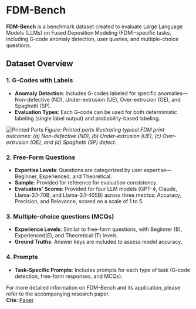 #  FDM-Bench

**FDM-Bench** is a benchmark dataset created to evaluate Large Language Models (LLMs) on Fused Deposition Modeling (FDM)-specific tasks, including G-code anomaly detection, user queries, and multiple-choice questions.

## Dataset Overview

### 1. G-Codes with Labels
- **Anomaly Detection**: Includes G-codes labeled for specific anomalies—Non-defective (ND), Under-extrusion (UE), Over-extrusion (OE), and Spaghetti (SP).
- **Evaluation Types**: Each G-code can be used for both deterministic labeling (single label output) and probability-based labeling.

![Printed Parts](Samples.png)
*Figure: Printed parts illustrating typical FDM print outcomes: (a) Non-defective (ND), (b) Under-extrusion (UE), (c) Over-extrusion (OE), and (d) Spaghetti (SP) defect.*

### 2. Free-Form Questions
- **Expertise Levels**: Questions are categorized by user expertise—Beginner, Experienced, and Theoretical.
- **Sample**: Provided for reference for evaluation consistency.
- **Evaluators' Scores**: Provided for four LLM models (GPT-4, Claude, Llama-3.1-70B, and Llama-3.1-405B) across three metrics: Accuracy, Precision, and Relevance, scored on a scale of 1 to 5.

### 3. Multiple-choice questions (MCQs)
- **Experience Levels**: Similar to free-form questions, with Beginner (B), Experienced(E), and Theoretical (T) levels.
- **Ground Truths**: Answer keys are included to assess model accuracy.

### 4. Prompts
- **Task-Specific Prompts**: Includes prompts for each type of task (G-code detection, free-form responses, and MCQs).

For more detailed information on FDM-Bench and its application, please refer to the accompanying research paper.  
**Cite:** [Paper](https://arxiv.org/abs/2412.09819)
